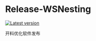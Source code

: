 # Release-WSNesting

[![Latest version](https://img.shields.io/badge/dynamic/json?color=blue&label=latest%20version&style=flat-square&query=%24.tag_name&url=https%3A%2F%2Fapi.github.com%2Frepos%2FWangShiSoftware%2FRelease-WSNesting%2Freleases%2Flatest)](https://github.com/Beslyric-for-X/Beslyric-for-X/releases)

开料优化软件发布

